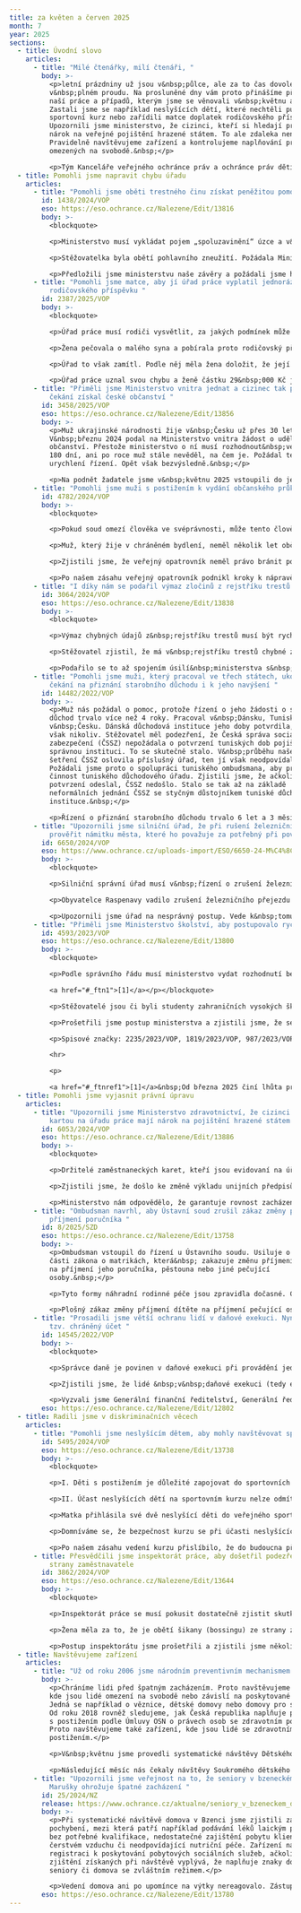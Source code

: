```yaml
---
title: za květen a červen 2025
month: 7
year: 2025
sections:
  - title: Úvodní slovo
    articles:
      - title: "Milé čtenářky, milí čtenáři, "
        body: >-
          <p>letní prázdniny už jsou v&nbsp;půlce, ale za to čas dovolených je
          v&nbsp;plném proudu. Na prosluněné dny vám proto přinášíme přehled
          naší práce a případů, kterým jsme se věnovali v&nbsp;květnu a červnu.
          Zastali jsme se například neslyšících dětí, které nechtěli pustit na
          sportovní kurz nebo zařídili matce doplatek rodičovského příspěvku.
          Upozornili jsme ministerstvo, že cizinci, kteří si hledají práci, mají
          nárok na veřejné pojištění hrazené státem. To ale zdaleka není vše.
          Pravidelně navštěvujeme zařízení a kontrolujeme naplňování práv lidí
          omezených na svobodě.&nbsp;</p>

          <p>Tým Kanceláře veřejného ochránce práv a ochránce práv dětí</p>
  - title: Pomohli jsme napravit chybu úřadu
    articles:
      - title: "Pomohli jsme oběti trestného činu získat peněžitou pomoc "
        id: 1438/2024/VOP
        eso: https://eso.ochrance.cz/Nalezene/Edit/13816
        body: >-
          <blockquote>

          <p>Ministerstvo musí vykládat pojem „spoluzavinění“ úzce a v&nbsp;souladu s&nbsp;rozhodnutím trestního soudu, pokud kvůli němu hodlá snížit požadovanou částku nebo zcela zamítnout žádost oběti trestného činu o peněžitou pomoc.&nbsp;</p></blockquote>

          <p>Stěžovatelka byla obětí pohlavního zneužití. Požádala Ministerstvo spravedlnosti o peněžitou pomoc, to však její žádost nejprve zamítlo. Z&nbsp;rozhodnutí soudu dovodilo, že stěžovatelka s&nbsp;trestným činem souhlasila, a tak jej spoluzavinila.</p>

          <p>Předložili jsme ministerstvu naše závěry a požádali jsme ho o vydání nového rozhodnutí. Ministerstvo argumenty uznalo a přiznalo stěžovatelce devět tisíc korun, o které původně žádala.&nbsp;</p>
      - title: "Pomohli jsme matce, aby jí úřad práce vyplatil jednorázově část
          rodičovského příspěvku "
        id: 2387/2025/VOP
        body: >-
          <blockquote>

          <p>Úřad práce musí rodiči vysvětlit, za jakých podmínek může vyčerpat zbývající část rodičovského příspěvku jednorázově při narození dalšího dítěte.&nbsp;</p></blockquote>

          <p>Žena pečovala o malého syna a pobírala proto rodičovský příspěvek. Dříve než jej stihla celý vyčerpat, narodilo se jí druhé dítě. Domnívala se, že úřad práce jí nedočerpanou částku 29&nbsp;000 Kč vyplatí jednorázově.&nbsp;</p>

          <p>Úřad to však zamítl. Podle něj měla žena doložit, že její manžel, který pracoval jako OSVČ, byl v době narození dítěte nemocensky pojištěný. Úřadu jsme ale vysvětlili, že pro jednorázové doplacení rodičovského příspěvku stačí, že si hradil pojištění důchodové.</p>

          <p>Úřad práce uznal svou chybu a ženě částku 29&nbsp;000 Kč jednorázově vyplatil.&nbsp;</p>
      - title: "Přiměli jsme Ministerstvo vnitra jednat a cizinec tak po více než roce
          čekání získal české občanství "
        id: 3458/2025/VOP
        eso: https://eso.ochrance.cz/Nalezene/Edit/13856
        body: >-
          <p>Muž ukrajinské národnosti žije v&nbsp;Česku už přes 30 let.
          V&nbsp;březnu 2024 podal na Ministerstvo vnitra žádost o udělení
          občanství. Přestože ministerstvo o ní musí rozhodnout&nbsp;ve lhůtě
          180 dní, ani po roce muž stále nevěděl, na čem je. Požádal tedy o
          urychlení řízení. Opět však bezvýsledně.&nbsp;</p>

          <p>Na podnět žadatele jsme v&nbsp;květnu 2025 vstoupili do jednání s&nbsp;ministerstvem. Úředníci záhy zjistili, že cizinec splňuje podmínky pro udělení státního občanství a obratem žádosti vyhověli. Už v červnu 2025 muž složil slavnostní slib a stal se občanem České republiky.</p>
      - title: "Pomohli jsme muži s postižením k vydání občanského průkazu "
        id: 4782/2024/VOP
        body: >-
          <blockquote>

          <p>Pokud soud omezí člověka ve svéprávnosti, může tento člověk&nbsp;jednat samostatně ve všech oblastech, které soud v rozsudku&nbsp;výslovně nezmínil. Rozsah omezení svéprávnosti se ale&nbsp;může v&nbsp;čase měnit, čemuž musí veřejný opatrovník&nbsp;přizpůsobit svůj postup.</p></blockquote>

          <p>Muž, který žije v chráněném bydlení, neměl několik let občanský průkaz. Podle veřejného opatrovníka (města)&nbsp;bylo rizikem, že by se s dokladem mohl zadlužit, a proto mu s žádostí o nový občanský průkaz nepomohl. Muž se přitom opakovaně vyjadřoval, že bez dokladu se cítí nedůstojně. Nemohl se například účastnit zájezdů do zahraničí v&nbsp;rámci své komunity.</p>

          <p>Zjistili jsme, že veřejný opatrovník neměl právo bránit podání žádosti o občanský průkaz. V novějším rozsudku o omezení svéprávnosti totiž opatrovnický soud oblast osobních dokladů vůbec nezmínil. Muž je v této oblasti plně svéprávný. Opatrovník si ale této důležité&nbsp;změny nevšiml, neboť&nbsp;vycházel ze staršího rozsudku, v němž soud muže výslovně&nbsp;omezil.</p>

          <p>Po našem zásahu veřejný opatrovník podnikl kroky k nápravě. Díky tomu má muž od března 2025 nový občanský průkaz.</p>
      - title: "I díky nám se podařil výmaz zločinů z rejstříku trestů nevinného muže "
        id: 3064/2024/VOP
        eso: https://eso.ochrance.cz/Nalezene/Edit/13838
        body: >-
          <blockquote>

          <p>Výmaz chybných údajů z&nbsp;rejstříku trestů musí být rychlý, i když k&nbsp;jejich zanesení došlo v&nbsp;důsledku postupu jiného členského státu Evropské unie v&nbsp;rámci Evropského informačního systému rejstříku trestů (ECRIS).&nbsp;</p></blockquote>

          <p>Stěžovatel zjistil, že má v&nbsp;rejstříku trestů chybné záznamy o trestných činech, kterých se měl dopustit ve Španělsku. Do svých rejstříků je zanesly španělské policejní orgány a do českého rejstříku se propsaly skrze informační systém ECRIS. Ministerstvu spravedlnosti, které stěžovatel požádal o pomoc, se nedařilo přimět španělskou stranu ke spolupráci. Uplynul jeden rok a stěžovatel výmazu stále nedosáhl.</p>

          <p>Podařilo se to až spojením úsilí&nbsp;ministerstva s&nbsp;naším úsilím. V&nbsp;navazujícím šetření komunikujeme s&nbsp;příslušnými evropskými orgány. Spolupráce v&nbsp;rámci ECRIS by podle nás měla zakotvit účinný mechanismus nápravy zjevně chybných údajů.&nbsp;</p>
      - title: "Pomohli jsme muži, který pracoval ve třech státech, ukončit dlouhou dobu
          čekání na přiznání starobního důchodu i k jeho navýšení "
        id: 14482/2022/VOP
        body: >-
          <p>Muž nás požádal o pomoc, protože řízení o jeho žádosti o starobní
          důchod trvalo více než 4 roky. Pracoval v&nbsp;Dánsku, Tunisku a
          v&nbsp;Česku. Dánská důchodová instituce jeho doby potvrdila, tuniská
          však nikoliv. Stěžovatel měl podezření, že Česká správa sociálního
          zabezpečení (ČSSZ) nepožádala o potvrzení tuniských dob pojištění
          správnou instituci. To se skutečně stalo. V&nbsp;průběhu našeho
          šetření ČSSZ oslovila příslušný úřad, ten jí však neodpovídal.
          Požádali jsme proto o spolupráci tuniského ombudsmana, aby prošetřil
          činnost tuniského důchodového úřadu. Zjistili jsme, že ačkoliv
          potvrzení odeslal, ČSSZ nedošlo. Stalo se tak až na základě
          neformálních jednání ČSSZ se styčným důstojníkem tuniské důchodové
          instituce.&nbsp;</p>

          <p>Řízení o přiznání starobního důchodu trvalo 6 let a 3 měsíce. Nečinnost příslušné tuniské instituce ho prodloužila pouze o 1 a čtvrt roku. Doporučili jsme proto stěžovateli, aby požádal Ministerstvo práce a sociálních věcí o odškodnění za nepřiměřenou délku řízení. V&nbsp;průběhu řízení mu vznikl nárok na důchod z&nbsp;českých a dánských dob. ČSSZ mu proto důchod přiznala od roku 2022. Poté, co získala potvrzení i o tuniských dobách, chybně určila datum vzniku nároku na důchod k&nbsp;pozdějšímu dni. Nárok na důchod měl ke dni dosažení důchodového věku v roce 2018. Poté ještě pracoval. ČSSZ mu však procentní výměru nijak nenavýšila. Muž nejdříve žádal o přiznání důchodu ode dne vzniku nároku na něj v&nbsp;roce 2018. Poradili jsme mu, aby si o důchod požádal až od roku 2022. Díky tomu se mu důchod navýšil za výkon výdělečné činnosti po vzniku nároku na starobní důchod. Jeho důchod je díky tomu přibližně o 2 tisíce vyšší.</p>
      - title: "Upozornili jsme silniční úřad, že při rušení železničního přejezdu měl
          prověřit námitku města, které ho považuje za potřebný při povodních "
        id: 6650/2024/VOP
        eso: https://www.ochrance.cz/uploads-import/ESO/6650-24-M%C4%8C-ZZ.pdf
        body: >-
          <blockquote>

          <p>Silniční správní úřad musí v&nbsp;řízení o zrušení železničního přejezdu hodnotit vhodnost alternativní trasy za zrušený přejezd. Musí při tom hájit veřejný zájem. Veřejným zájmem je i obsluha území při povodních (přístup složek IZS nebo zajištění evakuačních tras).&nbsp;</p></blockquote>

          <p>Obyvatelce Raspenavy vadilo zrušení železničního přejezdu uprostřed obce. Namítala, že náhradní trasa pro pěší, která vede po silnici, je nebezpečná. Zjistili jsme, že podle policie – odborníka BESIP – trasa není problematická. Objevili jsme ale jinou chybu. Město upozornilo na potřebu zachování přejezdu pro případ povodní. Silniční úřad se však námitkou nezabýval, považuje ji za obecnou a nepodloženou.</p>

          <p>Upozornili jsme úřad na nesprávný postup. Vede k&nbsp;tomu, že jeho rozhodnutí nelze přezkoumat. Případ rozhodne soud, protože město podalo proti rozhodnutí o zrušení přejezdu žalobu.</p>
      - title: "Přiměli jsme Ministerstvo školství, aby postupovalo rychleji "
        id: 4593/2023/VOP
        eso: https://eso.ochrance.cz/Nalezene/Edit/13800
        body: >-
          <blockquote>

          <p>Podle správního řádu musí ministerstvo vydat rozhodnutí bez zbytečného odkladu a není-li to možné, nejpozději do 30 dnů od zahájení řízení. K nim se připočítává doba až 30 dnů, jde-li o zvlášť složitý případ, a doba nutná k doručení písemnosti do ciziny. Ani v jednom z pěti prošetřovaných případů ministerstvo lhůtu pro vydání rozhodnutí nedodrželo, v některých případech vedlo řízení i déle než 2 roky, a proto se dopustilo porušení správního řádu.

          <a href="#_ftn1">[1]</a></p></blockquote>

          <p>Stěžovatelé jsou či byli studenty zahraničních vysokých škol. Aby mohli v&nbsp;Česku požívat stejných výhod jako studenti českých vysokých škol (zdravotní pojištění, státní sociální podpora, důchodové pojištění či daňové účely), požádali ministerstvo o posouzení postavení studia v&nbsp;zahraničí na roveň studiu na vysoké škole v&nbsp;Česku. Ani po několika měsících či dokonce letech však neobdrželi rozhodnutí či jinou informaci o stavu řízení.</p>

          <p>Prošetřili jsme postup ministerstva a zjistili jsme, že se dopustilo průtahů a bylo nečinné. Dále jsme zjistili, že se jedná o systémový problém, protože průtahy (někdy i v&nbsp;řádu několika let) v&nbsp;této agendě se objevovaly ve více řízeních. Po ministrovi jsme požadovali nápravu. Stěžovatelům ministerstvo již v&nbsp;průběhu našeho šetření rozhodnutí vydalo. Dále ministerstvo výrazně personálně posílilo agendu či učinilo další nápravná opatření (legislativní změny, interní metodika, způsoby komunikace, úprava webu či vedení podrobné evidence). Na dalších opatřeních ministerstvo nadále pracuje (využití AI či nárazové personální posílení).</p>

          <p>Spisové značky: 2235/2023/VOP, 1819/2023/VOP, 987/2023/VOP, 17276/2022/VOP</p>

          <hr>

          <p>

          <a href="#_ftnref1">[1]</a>&nbsp;Od března 2025 činí lhůta pro vydání rozhodnutí 90 dnů od zahájení řízení dle § 10c odst. 5 zákona č. 582/1991 Sb., o organizaci a provádění sociálního zabezpečení. V&nbsp;době, kdy jsme se záležitostí zabývali, se lhůta řídila pouze správním řádem.</p>
  - title: Pomohli jsme vyjasnit právní úpravu
    articles:
      - title: "Upozornili jsme Ministerstvo zdravotnictví, že cizinci se zaměstnaneckou
          kartou na úřadu práce mají nárok na pojištění hrazené státem "
        id: 6053/2024/VOP
        eso: https://eso.ochrance.cz/Nalezene/Edit/13886
        body: >-
          <blockquote>

          <p>Držitelé zaměstnaneckých karet, kteří jsou evidovaní na úřadu práce jako uchazeči o zaměstnání, mají veřejné zdravotní pojištění a stát za ně platí pojistné.</p></blockquote>

          <p>Zjistili jsme, že došlo ke změně výkladu unijních předpisů upravujících vstup a pobyt občanů třetích zemí na území členského státu. Nově cizinci se zaměstnaneckou kartou mohou být registrovaní na úřadu práce a mají nárok i na podporu v nezaměstnanosti. Vyhodnotili jsme, že obdobně mají nárok i na veřejné zdravotní pojištění hrazené státem. Obrátili jsme se proto na Ministerstvo zdravotnictví.</p>

          <p>Ministerstvo nám odpovědělo, že garantuje rovnost zacházení s&nbsp;lidmi jak v&nbsp;době, kdy jsou zaměstnaní, tak i v&nbsp;době kdy jsou zapsaní na úřadu práce. Po dobu jejich evidence na úřadu práce tak za ně hradí pojištění stát. Současně ministerstvo seznámilo s tímto výkladem zdravotní pojišťovny.&nbsp;</p>
      - title: "Ombudsman navrhl, aby Ústavní soud zrušil zákaz změny příjmení dítěte na
          příjmení poručníka "
        id: 8/2025/SZD
        eso: https://eso.ochrance.cz/Nalezene/Edit/13758
        body: >-
          <p>Ombudsman vstoupil do řízení u Ústavního soudu. Usiluje o zrušení
          části zákona o matrikách, která&nbsp; zakazuje změnu příjmení dítěte
          na příjmení jeho poručníka, pěstouna nebo jiné pečující
          osoby.&nbsp;</p>

          <p>Tyto formy náhradní rodinné péče jsou zpravidla dočasné. Cílem je obnovení biologických rodinných vazeb. V praxi se však setkáváme i s&nbsp;případy, kdy to již není možné (např. protože rodiče nežijí), nebo to není v&nbsp;zájmu dítěte. Může jít zároveň o situace, kdy dítě touží po pocitu sounáležitosti s&nbsp;rodinou, v&nbsp;níž trvale žije.&nbsp;</p>

          <p>Plošný zákaz změny příjmení dítěte na příjmení pečující osoby vylučuje možnost individuálního posouzení a zohlednění nejlepšího zájmu dítěte podle Úmluvy o právech dítěte. Ombudsman proto navrhl, aby Ústavní soud návrhu na zrušení zákazu vyhověl. Soud se však nakonec případem věcně nezabýval, odmítl jej z&nbsp;procesních důvodů.</p>
      - title: "Prosadili jsme větší ochranu lidí v daňové exekuci. Nyní si mohou zřídit
          tzv. chráněný účet "
        id: 14545/2022/VOP
        body: >-
          <blockquote>

          <p>Správce daně je povinen v daňové exekuci při provádění jednotlivých způsobů exekuce aplikovat všechna pravidla stanovená občanským soudním řádem, nestanoví-li daňový řád výslovně odlišná pravidla.</p></blockquote>

          <p>Zjistili jsme, že lidé &nbsp;v&nbsp;daňové exekuci (tedy exekuci vedené úřady) si nemohli zřídit tzv. chráněný účet, na který se exekuce nevztahuje. Dlužníci si na něj nechávají převádět prostředky, které nelze v&nbsp;exekuci již postihnout (např. zbytek mzdy či důchodu po srážkách, dávky pomoci v&nbsp;hmotné nouzi atd.) a platí z&nbsp;něj nezbytné platby jako je nájem či energie. Naproti tomu dlužníci soukromých věřitelů mohli chráněný účet využívat již od roku 2021. Na bezdůvodně nerovné postavení dlužníků jsme upozorňovali několik let.</p>

          <p>Vyzvali jsme Generální finanční ředitelství, Generální ředitelství cel&nbsp;a Ministerstvo financí ke zjednání nápravy. Ministerstvo financí nakonec navrhlo změnu daňového řádu, která zřízení chráněného účtu lidem v&nbsp;daňové exekuci umožnila. Novela byla přijata a nabyla účinnosti dne 1. července 2025.</p>
        eso: https://eso.ochrance.cz/Nalezene/Edit/12802
  - title: Radili jsme v diskriminačních věcech
    articles:
      - title: "Pomohli jsme neslyšícím dětem, aby mohly navštěvovat sportovní kurz "
        id: 5495/2024/VOP
        eso: https://eso.ochrance.cz/Nalezene/Edit/13738
        body: >-
          <blockquote>

          <p>I. Děti s postižením je důležité zapojovat do sportovních aktivit spolu s ostatními dětmi (zejména na základě Úmluvy o právech osob se zdravotním postižením).</p>

          <p>II. Účast neslyšících dětí na sportovním kurzu nelze odmítnout, jestliže existují jiné způsoby, jak dosáhnout sledovaných legitimních cílů v podobě bezpečnosti, omezení počtu dospělých osob a dodržování specifické metodiky kurzu.</p></blockquote>

          <p>Matka přihlásila své dvě neslyšící děti do veřejného sportovního kurzu. Organizátoři ale účast dětí odmítli. Jednou z&nbsp;hlavních námitek byla bezpečnost.&nbsp;</p>

          <p>Domníváme se, že bezpečnost kurzu se při účasti neslyšících dětí zásadně neliší. Navíc by k&nbsp;ní přispěly tlumočnice do českého znakového jazyka, které matka oběma dětem zajistila. Za podobně řešitelné považujeme i další výhrady organizátorů.&nbsp; &nbsp;</p>

          <p>Po našem zásahu vedení kurzu přislíbilo, že do budoucna přehodnotí své postupy při přijímání dětí se speciálními potřebami a že neslyšící sourozence přijme, avšak každé dítě do jiného kurzu. Apelujeme proto na organizátory, aby své rozhodnutí, pokud k&nbsp;němu nejsou skutečně nezbytné důvody, přehodnotili.&nbsp;</p>
      - title: Přesvědčili jsme inspektorát práce, aby došetřil podezření na šikanu ze
          strany zaměstnavatele
        id: 3862/2024/VOP
        eso: https://eso.ochrance.cz/Nalezene/Edit/13644
        body: >-
          <blockquote>

          <p>Inspektorát práce se musí pokusit dostatečně zjistit skutkový stav. Pokud zaměstnavatel zdůvodní nerovné zacházení se zaměstnancem tak, že nevysvětlí svůj postup zcela, ale pouze z&nbsp;menší části, je potřeba, aby se inspektorát dále dotázal na dosud nevyjasněné věci.</p></blockquote>

          <p>Žena měla za to, že je obětí šikany (bossingu) ze strany zaměstnavatele. V&nbsp;důsledku toho údajně jako jediná nedostala mimořádné odměny ve výši několik desítek tisíc korun, a později dokonce dostala výpověď. Kontaktovala proto inspektorát práce. Ten ale žádné pochybení zaměstnavatele nezjistil. Protože žena s&nbsp;takovým výsledkem nebyla spokojená, obrátila se na nás.</p>

          <p>Postup inspektorátu jsme prošetřili a zjistili jsme několik chyb. Povedlo se nám ho přesvědčit, aby je napravil a podnět došetřil. Navíc bude všechny inspektory informovat, jak v&nbsp;podobných případech do budoucna postupovat správně.</p>
  - title: Navštěvujeme zařízení
    articles:
      - title: "Už od roku 2006 jsme národním preventivním mechanismem "
        body: >-
          <p>Chráníme lidi před špatným zacházením. Proto navštěvujeme zařízení,
          kde jsou lidé omezení na svobodě nebo závislí na poskytované péči.
          Jedná se například o věznice, dětské domovy nebo domovy pro seniory.
          Od roku 2018 rovněž sledujeme, jak Česká republika naplňuje práva lidí
          s postižením podle Úmluvy OSN o právech osob se zdravotním postižením.
          Proto navštěvujeme také zařízení, kde jsou lidé se zdravotním
          postižením.</p>

          <p>V&nbsp;květnu jsme provedli systematické návštěvy Dětského domova Nymburk a policejních cel při odboru cizinecké policie ve Frýdku-Místku a při obvodním oddělení policie Nový Jičín.</p>

          <p>Následující měsíc nás čekaly návštěvy Soukromého dětského domova v&nbsp;Budišově u Třebíče, Dětského domova Dolní Čermná, psychiatrického oddělení nemocnice v&nbsp;Pardubicích a sociální služby Domov Laudon v&nbsp;Albrechticích u Lanškrouna.</p>
      - title: "Upozornili jsme veřejnost na to, že seniory v bzeneckém Domově u sv.
          Marušky ohrožuje špatné zacházení "
        id: 25/2024/NZ
        release: https://www.ochrance.cz/aktualne/seniory_v_bzeneckem_domove_u_sv-_marusky_ohrozuje_spatne_zachazeni_upozornuje_zastupce_ombudsmana/
        body: >-
          <p>Při systematické návštěvě domova v Bzenci jsme zjistili závažná
          pochybení, mezi která patří například podávání léků laickým personálem
          bez potřebné kvalifikace, nedostatečné zajištění pobytu klientů na
          čerstvém vzduchu či neodpovídající nutriční péče. Zařízení navíc nemá
          registraci k poskytování pobytových sociálních služeb, ačkoliv ze
          zjištění získaných při návštěvě vyplývá, že naplňuje znaky domova pro
          seniory či domova se zvláštním režimem.</p>

          <p>Vedení domova ani po upomínce na výtky nereagovalo. Zástupce ombudsmana proto využil své sankční oprávnění a varoval veřejnost před tímto zařízením.</p>
        eso: https://eso.ochrance.cz/Nalezene/Edit/13780
---
```

